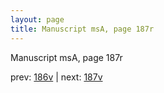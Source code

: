 ```yaml
---
layout: page
title: Manuscript msA, page 187r
---
```


Manuscript msA, page 187r

prev:  [186v](../186v) | next:  [187v](../187v)